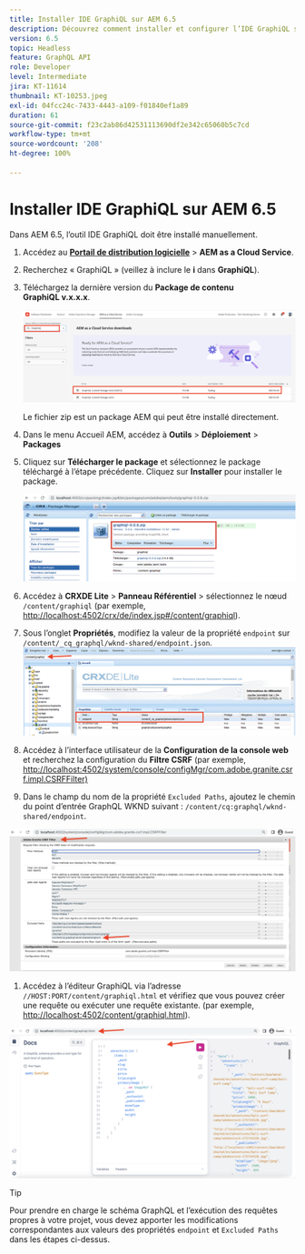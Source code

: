 ```yaml
---
title: Installer IDE GraphiQL sur AEM 6.5
description: Découvrez comment installer et configurer l’IDE GraphiQL sur AEM 6.5.
version: 6.5
topic: Headless
feature: GraphQL API
role: Developer
level: Intermediate
jira: KT-11614
thumbnail: KT-10253.jpeg
exl-id: 04fcc24c-7433-4443-a109-f01840ef1a89
duration: 61
source-git-commit: f23c2ab86d42531113690df2e342c65060b5c7cd
workflow-type: tm+mt
source-wordcount: '208'
ht-degree: 100%

---
```


# Installer IDE GraphiQL sur AEM 6.5

Dans AEM 6.5, l’outil IDE GraphiQL doit être installé manuellement.

1. Accédez au **[Portail de distribution logicielle](https://experience.adobe.com/#/downloads/content/software-distribution/en/aemcloud.html?lang=fr)** > **AEM as a Cloud Service**.
1. Recherchez « GraphiQL » (veillez à inclure le **i** dans **GraphiQL**).
1. Téléchargez la dernière version du **Package de contenu GraphiQL v.x.x.x**.

   ![Télécharger le package GraphiQL](assets/graphiql/software-distribution.png)

   Le fichier zip est un package AEM qui peut être installé directement.

1. Dans le menu Accueil AEM, accédez à **Outils** > **Déploiement** > **Packages**
1. Cliquez sur **Télécharger le package** et sélectionnez le package téléchargé à l’étape précédente. Cliquez sur **Installer** pour installer le package.

   ![Installer le package GraphiQL](assets/graphiql/install-graphiql-package.png)

1. Accédez à **CRXDE Lite** > **Panneau Référentiel** > sélectionnez le nœud `/content/graphiql` (par exemple, <http://localhost:4502/crx/de/index.jsp#/content/graphiql>).
1. Sous l’onglet **Propriétés**, modifiez la valeur de la propriété `endpoint` sur `/content/_cq_graphql/wknd-shared/endpoint.json`.
   ![Modification de la valeur de la propriété du point d’entrée](assets/graphiql/endpoint-prop-value-change.png)

1. Accédez à l’interface utilisateur de la **Configuration de la console web** et recherchez la configuration du **Filtre CSRF** (par exemple, <http://localhost:4502/system/console/configMgr/com.adobe.granite.csrf.impl.CSRFFilter)>
1. Dans le champ du nom de la propriété `Excluded Paths`, ajoutez le chemin du point d’entrée GraphQL WKND suivant : `/content/cq:graphql/wknd-shared/endpoint`.

![Modifier la valeur de la propriété des chemins exclus](assets/graphiql/exclude-paths-value-change.png)

1. Accédez à l’éditeur GraphiQL via l’adresse `//HOST:PORT/content/graphiql.html` et vérifiez que vous pouvez créer une requête ou exécuter une requête existante. (par exemple, <http://localhost:4502/content/graphiql.html>).

![Éditeur GraphiQL](assets/graphiql/graphiql-editor.png)

>[!TIP]
>
>Pour prendre en charge le schéma GraphQL et l’exécution des requêtes propres à votre projet, vous devez apporter les modifications correspondantes aux valeurs des propriétés `endpoint` et `Excluded Paths` dans les étapes ci-dessus.
